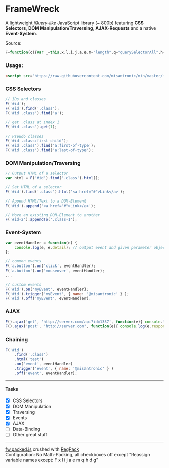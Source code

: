 FrameWreck
=========

A lightweight *jQuery-like* JavaScript library (~ 800b) featuring **CSS Selectors**, **DOM Manipulation/Traversing**, **AJAX-Requests** and a native **Event-System**.

Source:
```javascript
F=function(c){var _=this,x,l,i,j,a,e,m="length",q="querySelectorAll",h="innerHTML",d=document,g;if(_.__proto__.constructor!=F)return new F(c);_.html=function(v){a=[];for(i=0;i<l;i++)e=x[i],a.push(e[h]),v&&(e[h]=v);return v&&this||a.join("").replace(/\s/g,"")};_.each=function(f){for(i=l;i--;)f(_[i],i);return this};_.y=function(){for(i=99;i--;)delete _[i];for(i in x)_[i]=x[i];_[m]=l=x[m]};_.find=function(s){a=[];if(!x)a=d[q](s);else for(i=l;i--;)a[i]=x[i][q](s);x=[];for(i=0;i<a[m];i++)if(a[i][m])for(j=0;j<a[i][m];j++)x.push(a[i][j]);else x.push(a[i]);_.y();return this};_.get=function(g){x=[x[g]];_.y();return this};_.append=function(s){g=s.match(/^</)?0:d[q](s)[0];for(i=l;i--;)g?g.appendChild(x[i]):x[i].innerHTML+=s;return this};_.appendTo=_.append;_.on=function(v,m){for(i=l;i--;)x[i].addEventListener(v,m);return this};_.off=function(v,m){for(i=l;i--;)x[i].removeEventListener(v,m);return this};_.fire=function(v,D){for(i=l;i--;)x[i].dispatchEvent(new CustomEvent(v,{detail:D}));return this};_.ajax=function(M,u,g,d,X){with(X=new XMLHttpRequest)return onreadystatechange=function(){readyState^4||g(this)},open(M,u,g),send(d),X};_.find(c);return this};
```

### Usage:
```html
<script src="https://raw.githubusercontent.com/misantronic/min/master/framewreck/fw.min.js"></script>
```

### CSS Selectors
```javascript
// IDs and classes
F('#id');
F('#id').find('.class');
F('#id .class').find('a');

// get .class at index 1
F('#id .class').get(1);

// Pseudo classes
F('#id .class:first-child');
F('#id .class').find('a:first-of-type');
F('#id .class').find('a:last-of-type');
```

### DOM Manipulation/Traversing
```javascript
// Output HTML of a selector
var html = F('#id').find('.class').html();

// Set HTML of a selector
F('#id').find('.class').html('<a href="#">Link</a>');

// Append HTML/Text to a DOM-Element
F('#id').append('<a href="#">Link</a>');

// Move an existing DOM-Element to another
F('#id-2').appendTo('.class-1');
```

### Event-System
```javascript
var eventHandler = function(e) {
	console.log(e, e.detail); // output event and given parameter object
};

// common events
F('a.button').on('click', eventHandler);
F('a.button').on('mouseover', eventHandler);
...

// custom events
F('#id').on('myEvent', eventHandler);
F('#id').trigger('myEvent', { name: '@misantronic' } );
F('#id').off('myEvent', eventHandler);
```

### AJAX
```javascript
F().ajax('get', 'http://server.com/api?id=1337', function(e){ console.log(e.responseText) });
F().ajax('post', 'http://server.com', function(e){ console.log(e.responseText) }, { name: '@misantronic' });
```

### Chaining
```javascript
F('#id')
	.find('.class')
	.html('test')
	.on('event', eventHandler)
	.trigger('event', { name: '@misantronic' } )
	.off('event', eventHandler);
```

---

#### Tasks
- [x] CSS Selectors
- [x] DOM Manipulation
- [x] Traversing
- [x] Events
- [x] AJAX
- [ ] Data-Binding
- [ ] Other great stuff

---

[fw.packed.js] crushed with [RegPack]<br>
Configuration: No Math-Packing, all checkboxes off except "Reassign variable names except: F x l i j a e m q h d g"

[fw.packed.js]:https://github.com/misantronic/min/blob/master/framewreck/fw.packed.js
[RegPack]:http://siorki.github.io/regPack.html